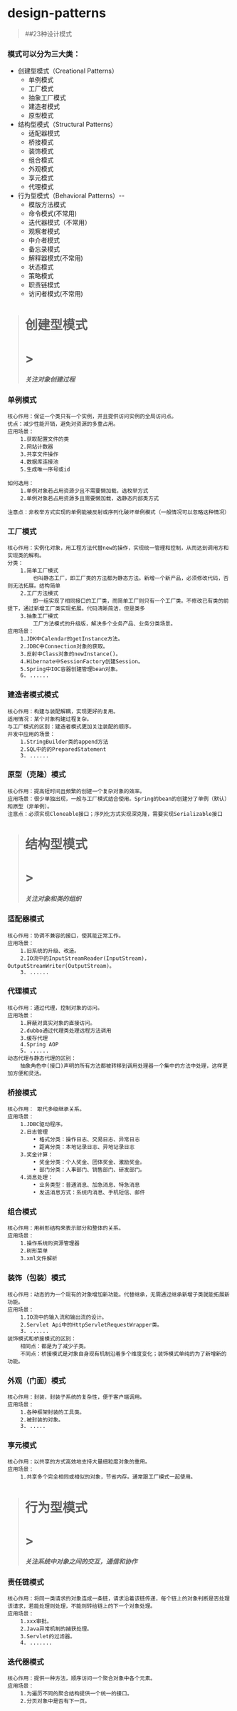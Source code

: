 # design-patterns
>##23种设计模式

### 模式可以分为三大类：
    
  - 创建型模式（Creational Patterns）
    - 单例模式
    - 工厂模式
    - 抽象工厂模式
    - 建造者模式
    - 原型模式
  - 结构型模式（Structural Patterns）
  	- 适配器模式
  	- 桥接模式
  	- 装饰模式
  	- 组合模式
  	- 外观模式
  	- 享元模式
  	- 代理模式
  - 行为型模式（Behavioral Patterns）--
	- 模版方法模式
	- 命令模式(不常用)
	- 迭代器模式（不常用）
	- 观察者模式
	- 中介者模式
	- 备忘录模式
	- 解释器模式(不常用)
	- 状态模式
	- 策略模式
	- 职责链模式
	- 访问者模式(不常用)

> <h1>创建型模式<h1>
>> <h5>关注对象创建过程<h5>

### **单例模式**
    核心作用：保证一个类只有一个实例，并且提供访问实例的全局访问点。
    优点：减少性能开销，避免对资源的多重占用。
    应用场景：
        1.获取配置文件的类
        2.网站计数器
        3.共享文件操作
        4.数据库连接池
        5.生成唯一序号或id

    如何选用：
        1.单例对象若占用资源少且不需要懒加载，选枚举方式
        2.单例对象若占用资源多且需要懒加载，选静态内部类方式

    注意点：非枚举方式实现的单例能被反射或序列化破坏单例模式（一般情况可以忽略这种情况）

### **工厂模式**
    核心作用：实例化对象，用工程方法代替new的操作，实现统一管理和控制，从而达到调用方和实现类的解构。
    分类：
        1.简单工厂模式
            也叫静态工厂，即工厂类的方法都为静态方法。新增一个新产品，必须修改代码，否则无法拓展。结构简单
        2.工厂方法模式
            即一组实现了相同接口的工厂类，而简单工厂则只有一个工厂类。不修改已有类的前提下，通过新增工厂类实现拓展。代码清晰简洁，但是类多
        3.抽象工厂模式
            工厂方法模式的升级版，解决多个业务产品、业务分类场景。
	应用场景：
		1.JDK中Calendar的getInstance方法。
		2.JDBC中Connection对象的获取。
		3.反射中Class对象的newInstance()。
		4.Hibernate中SessionFactory创建Session。
		5.Spring中IOC容器创建管理bean对象。
		6. ......
           
### **建造者模式模式**
	核心作用：构建与装配解耦，实现更好的复用。
	适用情况：某个对象构建过程复杂。
	与工厂模式的区别：建造者模式更加关注装配的顺序。
	开发中应用的场景：
	    1.StringBuilder类的append方法
	    2.SQL中的的PreparedStatement 
	    3. ......

### **原型（克隆）模式**
	核心作用：提高短时间且频繁的创建一个复杂对象的效率。
	应用场景：很少单独出现，一般与工厂模式结合使用。Spring的bean的创建分了单例（默认）和原型（非单例）。
	注意点：必须实现Cloneable接口；序列化方式实现深克隆，需要实现Serializable接口
			 
	
> <h1>结构型模式<h1>  
>> <h5>关注对象和类的组织<h5>

### **适配器模式** 
	核心作用：协调不兼容的接口，使其能正常工作。
	应用场景：
		1.旧系统的升级、改造。
		2.IO流中的InputStreamReader(InputStream)，OutputStreamWriter(OutputStream)。
		3. ......

### **代理模式** 	
	核心作用：通过代理，控制对象的访问。
	应用场景：
		1.屏蔽对真实对象的直接访问。
		2.dubbo通过代理类处理远程方法调用
		3.缓存代理
		4.Spring AOP
		5. ......
	动态代理与静态代理的区别：
		抽象角色中(接口)声明的所有方法都被转移到调用处理器一个集中的方法中处理，这样更加方便和灵活。

### **桥接模式**
	核心作用： 取代多级继承关系。
	应用场景：
		1.JDBC驱动程序。
		2.日志管理
			• 格式分类：操作日志、交易日志、异常日志
			• 距离分类：本地记录日志、异地记录日志
		3.奖金计算：
			• 奖金分类：个人奖金、团体奖金、激励奖金。
			• 部门分类：人事部门、销售部门、研发部门。
		4.消息处理：
			• 业务类型：普通消息、加急消息、特急消息
			• 发送消息方式：系统内消息、手机短信、邮件

	
### **组合模式**
	核心作用：用树形结构来表示部分和整体的关系。
	应用场景：
		1.操作系统的资源管理器
		2.树形菜单
		3.xml文件解析
		
### **装饰（包装）模式**
	核心作用：动态的为一个现有的对象增加新功能。代替继承，无需通过继承新增子类就能拓展新功能。
	应用场景：
		1.IO流中的输入流和输出流的设计。
		2.Servlet Api中的HttpServletRequestWrapper类。
		3. ......
	装饰模式和桥接模式的区别：
		相同点：都是为了减少子类。
		不同点：桥接模式是对象自身现有机制沿着多个维度变化；装饰模式单纯的为了新增新的功能。
	
### **外观（门面）模式**
	核心作用：封装，封装子系统的复杂性，便于客户端调用。
	应用场景：
		1.各种框架封装的工具类。
		2.被封装的对象。
		3. .....

### **享元模式**
	核心作用：以共享的方式高效地支持大量细粒度对象的重用。
	应用场景：
		1.共享多个完全相同或相似的对象，节省内存。通常跟工厂模式一起使用。



> <h1>行为型模式<h1>  
>> <h5>关注系统中对象之间的交互，通信和协作<h5>


### **责任链模式**
	核心作用：将同一类请求的对象连成一条链，请求沿着该链传递，每个链上的对象判断是否处理该请求，若能处理则处理，不能则转给链上的下一个对象处理。
	应用场景：
		1.xxx审批。
		2.Java异常机制的捕获处理。
		3.Servlet的过滤器。
		4. .......
	
### **迭代器模式**    
	核心作用：提供一种方法，顺序访问一个聚合对象中各个元素。
	应用场景：
        1.为遍历不同的聚合结构提供一个统一的接口。
		2.分页对象中是否有下一页。

